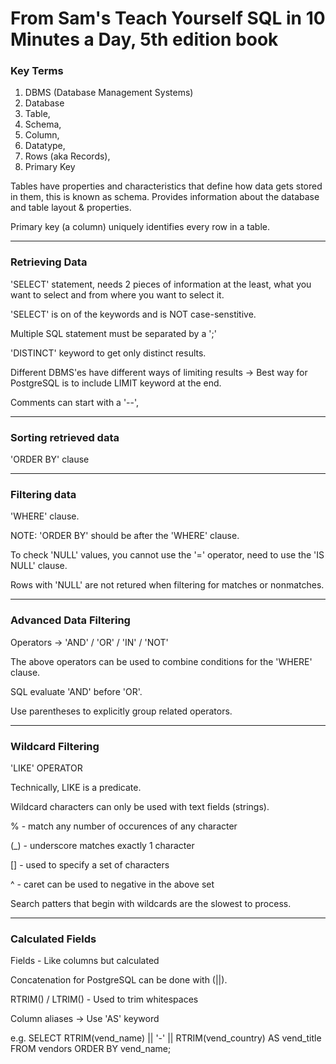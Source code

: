 # From Sam's Teach Yourself SQL in 10 Minutes a Day, 5th edition book


### Key Terms

1. DBMS (Database Management Systems)
2. Database
3. Table,
4. Schema,
5. Column,
6. Datatype,
7. Rows (aka Records),
8. Primary Key

Tables have properties and characteristics that define how data gets stored in them, this is known as schema. Provides information about the database and table layout & properties.

Primary key (a column) uniquely identifies every row in a table.

---

### Retrieving Data

'SELECT' statement, needs 2 pieces of information at the least, what you want to select and from where you want to select it. 

'SELECT' is on of the keywords and is NOT case-senstitive.

Multiple SQL statement must be separated by a ';'

'DISTINCT' keyword to get only distinct results.

Different DBMS'es have different ways of limiting results -> Best way for PostgreSQL is to include LIMIT keyword at the end.

Comments can start with a '--', 

---

### Sorting retrieved data

'ORDER BY' clause

---

### Filtering data

'WHERE' clause.

NOTE: 'ORDER BY' should be after the 'WHERE' clause.

To check 'NULL' values, you cannot use the '=' operator, need to use the 'IS NULL' clause.

Rows with 'NULL' are not retured when filtering for matches or nonmatches.

---

### Advanced Data Filtering

Operators -> 'AND' / 'OR' / 'IN' / 'NOT'

The above operators can be used to combine conditions for the 'WHERE' clause.

SQL evaluate 'AND' before 'OR'.

Use parentheses to explicitly group related operators. 


---

### Wildcard Filtering

'LIKE' OPERATOR

Technically, LIKE is a predicate. 

Wildcard characters can only be used with text fields (strings).

% - match any number of occurences of any character

(_) - underscore matches exactly 1 character

[] - used to specify a set of characters

^ - caret can be used to negative in the above set

Search patters that begin with wildcards are the slowest to process.

---

### Calculated Fields

Fields - Like columns but calculated

Concatenation for PostgreSQL can be done with (||).

RTRIM() / LTRIM() - Used to trim whitespaces

Column aliases -> Use 'AS' keyword

e.g. SELECT RTRIM(vend_name) || '-' || RTRIM(vend_country)
     AS vend_title FROM vendors ORDER BY vend_name;

